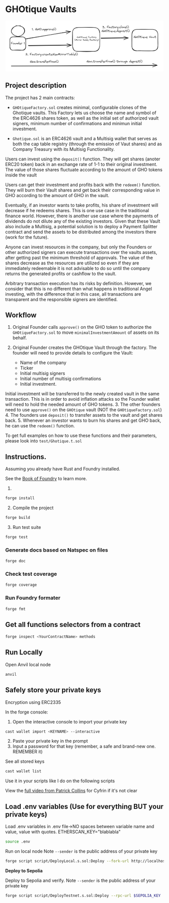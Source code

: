 # GHOtique Vaults
![Alt text](image-1.png)

## Project description
The project has 2 main contracts:
- `GHOtiqueFactory.sol` creates minimal, configurable clones of the Ghotique vaults. This Factory lets us choose the name and symbol of the ERC4626 shares token, as well as the initial set of authorized vault signers, minimum number of confirmations and minimun initial investment.

- `Ghotique.sol` is an ERC4626 vault and a Multisig wallet that serves as both the cap table registry (through the emission of Vaut shares) and as Company Treasury with its Multisig Functionality. 

Users can invest using the `deposit()` function. They will get shares (anoter ERC20 token) back in an exchange rate of 1-1 to their original investment. The value of those shares fluctuate according to the amount of GHO tokens inside the vault

Users can get their investment and profits back with the `redeem()` function. They will burn their Vault shares and get back their corresponding value in GHO according to the amount of GHO in the vault.

Eventually, if an investor wants to take profits, his share of investment will decrease if he redeems shares. This is one use case in the traditional finance world. However, there is another use case where the payments of dividends do not dilute any of the existing investors. Given that these Vault also include a Multisig, a potential solution is to deploy a Payment Splitter contract and send the assets to be distributed among the investors there (work for the future).

Anyone can invest resources in the company, but only the Founders or other authorized signers can execute transactions over the vaults assets, after getting past the minimum threshold of approvals. The value of the shares decrease as the resources are utilized so even if they are immediately redeemable it is not advisable to do so until the company returns the generated profits or cashflow to the vault. 

Arbitrary transaction execution has its risks by definition. However, we consider that this is no different than what happens in traditional Angel investing, with the difference that in this case, all transactions are transparent and the responsible signers are identified.

## Workflow
1. Original Founder calls `approve()` on the GHO token to authorize the `GHOtiqueFactory.sol` to move `minimalInvestmentAmount` of assets on its behalf.

2. Original Founder creates the GHOtique Vault through the factory. 
The founder will need to provide details to configure the Vault:
    - Name of the company
    - Ticker
    - Initial multisig signers
    - Initial number of multisig confirmations
    - Initial investment.

Initial investment will be transferred to the newly created vault in the same transaction. This is in order to avoid inflation attacks so the Founder wallet will need to hold the needed amount of GHO tokens.
3. The other founders need to use `approve()` on the `GHOtique` vault (NOT the `GHOtiqueFactory.sol`)
4. The founders use `deposit()` to transfer assets to the vault and get shares back.
5. Whenever an investor wants to burn his shares and get GHO back, he can use the `redeem()` function.

To get full examples on how to use these functions and their parameters, please look into `test/Ghotique.t.sol`

## Instructions.
Assuming you already have Rust and Foundry installed.

See the [Book of Foundry](https://book.getfoundry.sh/projects/working-on-an-existing-project.html) to learn more.

1. 
```bash
forge install
```
2. Compile the project
```bash
forge build
``` 
3. Run test suite
```bash
forge test
```

### Generate docs based on Natspec on files

```bash
forge doc
```

### Check test coverage 
```bash
forge coverage
```

### Run Foundry formater
```bash
forge fmt
``` 

## Get all functions selectors from a contract
```bash
forge inspect <YourContractName> methods
```

## Run Locally

Open Anvil local node
```bash
anvil
```
## Safely store your private keys
Encryption using ERC2335

In the forge console:
1. Open the interactive console to import your private key
```bash
cast wallet import <KEYNAME> --interactive
```
2. Paste your private key in the prompt
3. Input a password for that key (remember, a safe and brand-new one. REMEMBER it)

See all stored keys
```bash
cast wallet list
```

Use it in your scripts like I do on the following scripts

View the [full video from Patrick Collins](https://www.youtube.com/watch?v=VQe7cIpaE54) for Cyfrin if it's not clear 

## Load .env variables (Use for everything BUT your private keys)
Load .env variables 
in .env file->NO spaces between variable name and value, value with quotes. ETHERSCAN_KEY="blablabla"

```bash
source .env
```
Run on local node
Note `--sender` is the public address of your private key
```bash
forge script script/DeployLocal.s.sol:Deploy --fork-url http://localhost:8545 --account <PRIVATE_KEY_NAME> --sender <ACCOUNT_ADDRESS> --broadcast -vvvv
```

**Deploy to Sepolia**

Deploy to Sepolia and verify.
Note `--sender` is the public address of your private key
```bash
forge script script/DeployTestnet.s.sol:Deploy --rpc-url $SEPOLIA_KEY  --account <PRIVATE_KEY_NAME> --sender <ACCOUNT_ADDRESS> --broadcast --verify --etherscan-api-key $ETHERSCAN_KEY -vvvv
```



